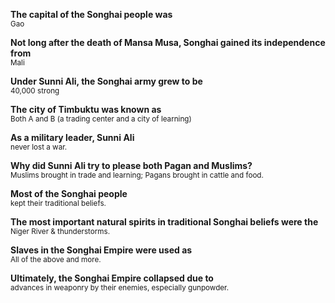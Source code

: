 **The capital of the Songhai people was**  
<small>Gao</small>

**Not long after the death of Mansa Musa, Songhai gained its independence from**  
<small>Mali</small>

**Under Sunni Ali, the Songhai army grew to be**  
<small>40,000 strong</small>

**The city of Timbuktu was known as**  
<small>Both A and B (a trading center and a city of learning)</small>

**As a military leader, Sunni Ali**  
<small>never lost a war.</small>

**Why did Sunni Ali try to please both Pagan and Muslims?**  
<small>Muslims brought in trade and learning; Pagans brought in cattle and food.</small>

**Most of the Songhai people**  
<small>kept their traditional beliefs.</small>

**The most important natural spirits in traditional Songhai beliefs were the**  
<small>Niger River & thunderstorms.</small>

**Slaves in the Songhai Empire were used as**  
<small>All of the above and more.</small>

**Ultimately, the Songhai Empire collapsed due to**  
<small>advances in weaponry by their enemies, especially gunpowder.</small>
